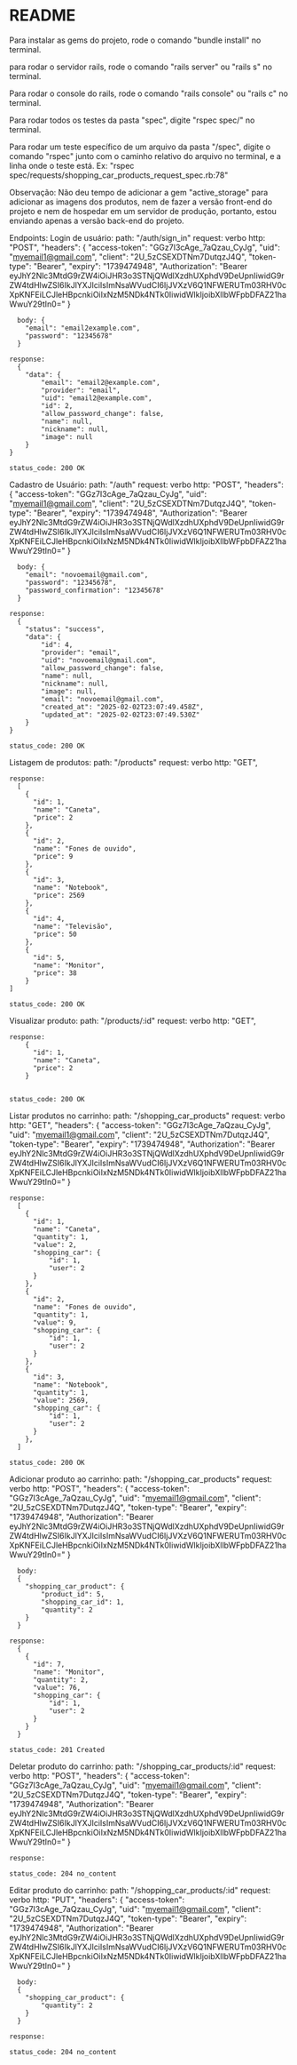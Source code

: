 # README

Para instalar as gems do projeto, rode o comando "bundle install" no terminal.

para rodar o servidor rails, rode o comando "rails server" ou "rails s" no terminal.

Para rodar o console do rails, rode o comando "rails console" ou "rails c" no terminal.

Para rodar todos os testes da pasta "spec", digite "rspec spec/" no terminal.

Para rodar um teste específico de um arquivo da pasta "/spec", digite o comando "rspec"
junto com o caminho relativo do arquivo no terminal, e a linha onde o teste está.
  Ex: "rspec spec/requests/shopping_car_products_request_spec.rb:78"

Observação: Não deu tempo de adicionar a gem "active_storage" para adicionar as
            imagens dos produtos, nem de fazer a versão front-end do projeto e
            nem de hospedar em um servidor de produção, portanto, estou enviando
            apenas a versão back-end do projeto.

Endpoints:
  Login de usuário:
    path: "/auth/sign_in"
    request:
      verbo http: "POST",
      "headers": {
        "access-token": "GGz7I3cAge_7aQzau_CyJg",
        "uid": "myemail1@gmail.com",
        "client": "2U_5zCSEXDTNm7DutqzJ4Q",
        "token-type": "Bearer",
        "expiry": "1739474948",
        "Authorization": "Bearer eyJhY2Nlc3MtdG9rZW4iOiJHR3o3STNjQWdlXzdhUXphdV9DeUpnIiwidG9rZW4tdHlwZSI6IkJlYXJlciIsImNsaWVudCI6IjJVXzV6Q1NFWERUTm03RHV0cXpKNFEiLCJleHBpcnkiOiIxNzM5NDk4NTk0IiwidWlkIjoibXllbWFpbDFAZ21haWwuY29tIn0="
      }

      body: {
        "email": "email2example.com",
        "password": "12345678"
      }

    response:
      {
        "data": {
            "email": "email2@example.com",
            "provider": "email",
            "uid": "email2@example.com",
            "id": 2,
            "allow_password_change": false,
            "name": null,
            "nickname": null,
            "image": null
        }
    }

    status_code: 200 OK


  Cadastro de Usuário:
    path: "/auth"
    request:
      verbo http: "POST",
      "headers": {
        "access-token": "GGz7I3cAge_7aQzau_CyJg",
        "uid": "myemail1@gmail.com",
        "client": "2U_5zCSEXDTNm7DutqzJ4Q",
        "token-type": "Bearer",
        "expiry": "1739474948",
        "Authorization": "Bearer eyJhY2Nlc3MtdG9rZW4iOiJHR3o3STNjQWdlXzdhUXphdV9DeUpnIiwidG9rZW4tdHlwZSI6IkJlYXJlciIsImNsaWVudCI6IjJVXzV6Q1NFWERUTm03RHV0cXpKNFEiLCJleHBpcnkiOiIxNzM5NDk4NTk0IiwidWlkIjoibXllbWFpbDFAZ21haWwuY29tIn0="
      }

      body: {
        "email": "novoemail@gmail.com",
        "password": "12345678",
        "password_confirmation": "12345678"
      }

    response:
      {
        "status": "success",
        "data": {
            "id": 4,
            "provider": "email",
            "uid": "novoemail@gmail.com",
            "allow_password_change": false,
            "name": null,
            "nickname": null,
            "image": null,
            "email": "novoemail@gmail.com",
            "created_at": "2025-02-02T23:07:49.458Z",
            "updated_at": "2025-02-02T23:07:49.530Z"
        }
    }

    status_code: 200 OK
    
  Listagem de produtos:
    path: "/products"
    request:
      verbo http: "GET",

    response:
      [
        {
          "id": 1,
          "name": "Caneta",
          "price": 2
        },
        {
          "id": 2,
          "name": "Fones de ouvido",
          "price": 9
        },
        {
          "id": 3,
          "name": "Notebook",
          "price": 2569
        },
        {
          "id": 4,
          "name": "Televisão",
          "price": 50
        },
        {
          "id": 5,
          "name": "Monitor",
          "price": 38
        }
    ]

    status_code: 200 OK
  
  Visualizar produto:
    path: "/products/:id"
    request:
      verbo http: "GET",

    response:
        {
          "id": 1,
          "name": "Caneta",
          "price": 2
        }
    

    status_code: 200 OK
    
  Listar produtos no carrinho:
    path: "/shopping_car_products"
    request:
      verbo http: "GET",
      "headers": {
        "access-token": "GGz7I3cAge_7aQzau_CyJg",
        "uid": "myemail1@gmail.com",
        "client": "2U_5zCSEXDTNm7DutqzJ4Q",
        "token-type": "Bearer",
        "expiry": "1739474948",
        "Authorization": "Bearer eyJhY2Nlc3MtdG9rZW4iOiJHR3o3STNjQWdlXzdhUXphdV9DeUpnIiwidG9rZW4tdHlwZSI6IkJlYXJlciIsImNsaWVudCI6IjJVXzV6Q1NFWERUTm03RHV0cXpKNFEiLCJleHBpcnkiOiIxNzM5NDk4NTk0IiwidWlkIjoibXllbWFpbDFAZ21haWwuY29tIn0="
      }

    response:
      [
        {
          "id": 1,
          "name": "Caneta",
          "quantity": 1,
          "value": 2,
          "shopping_car": {
              "id": 1,
              "user": 2
          }
        },
        {
          "id": 2,
          "name": "Fones de ouvido",
          "quantity": 1,
          "value": 9,
          "shopping_car": {
              "id": 1,
              "user": 2
          }
        },
        {
          "id": 3,
          "name": "Notebook",
          "quantity": 1,
          "value": 2569,
          "shopping_car": {
              "id": 1,
              "user": 2
          }
        },
      ]

    status_code: 200 OK
    
  Adicionar produto ao carrinho:
    path: "/shopping_car_products"
    request:
      verbo http: "POST",
      "headers": {
        "access-token": "GGz7I3cAge_7aQzau_CyJg",
        "uid": "myemail1@gmail.com",
        "client": "2U_5zCSEXDTNm7DutqzJ4Q",
        "token-type": "Bearer",
        "expiry": "1739474948",
        "Authorization": "Bearer eyJhY2Nlc3MtdG9rZW4iOiJHR3o3STNjQWdlXzdhUXphdV9DeUpnIiwidG9rZW4tdHlwZSI6IkJlYXJlciIsImNsaWVudCI6IjJVXzV6Q1NFWERUTm03RHV0cXpKNFEiLCJleHBpcnkiOiIxNzM5NDk4NTk0IiwidWlkIjoibXllbWFpbDFAZ21haWwuY29tIn0="
      }

      body: 
      {
        "shopping_car_product": {
            "product_id": 5,
            "shopping_car_id": 1,
            "quantity": 2
        }
      }

    response: 
      {
        {
          "id": 7,
          "name": "Monitor",
          "quantity": 2,
          "value": 76,
          "shopping_car": {
              "id": 1,
              "user": 2
          }
        }
      }

    status_code: 201 Created
    
  Deletar produto do carrinho:
    path: "/shopping_car_products/:id"
    request:
      verbo http: "POST",
      "headers": {
        "access-token": "GGz7I3cAge_7aQzau_CyJg",
        "uid": "myemail1@gmail.com",
        "client": "2U_5zCSEXDTNm7DutqzJ4Q",
        "token-type": "Bearer",
        "expiry": "1739474948",
        "Authorization": "Bearer eyJhY2Nlc3MtdG9rZW4iOiJHR3o3STNjQWdlXzdhUXphdV9DeUpnIiwidG9rZW4tdHlwZSI6IkJlYXJlciIsImNsaWVudCI6IjJVXzV6Q1NFWERUTm03RHV0cXpKNFEiLCJleHBpcnkiOiIxNzM5NDk4NTk0IiwidWlkIjoibXllbWFpbDFAZ21haWwuY29tIn0="
      }


    response:

    status_code: 204 no_content
    
  Editar produto do carrinho:
    path: "/shopping_car_products/:id"
    request:
      verbo http: "PUT",
      "headers": {
        "access-token": "GGz7I3cAge_7aQzau_CyJg",
        "uid": "myemail1@gmail.com",
        "client": "2U_5zCSEXDTNm7DutqzJ4Q",
        "token-type": "Bearer",
        "expiry": "1739474948",
        "Authorization": "Bearer eyJhY2Nlc3MtdG9rZW4iOiJHR3o3STNjQWdlXzdhUXphdV9DeUpnIiwidG9rZW4tdHlwZSI6IkJlYXJlciIsImNsaWVudCI6IjJVXzV6Q1NFWERUTm03RHV0cXpKNFEiLCJleHBpcnkiOiIxNzM5NDk4NTk0IiwidWlkIjoibXllbWFpbDFAZ21haWwuY29tIn0="
      }

      body: 
      {
        "shopping_car_product": {
            "quantity": 2
        }
      }

    response: 

    status_code: 204 no_content
